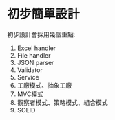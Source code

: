 # 初步簡單設計


初步設計會採用幾個重點:
1. Excel handler
2. File handler
3. JSON parser
4. Validator
5. Service
6. 工廠模式、抽象工廠
7. MVC模式
8. 觀察者模式、策略模式、組合模式
9. SOLID